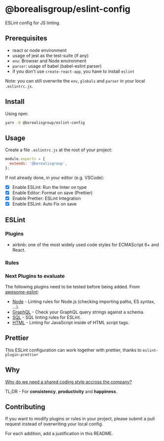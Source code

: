 # @borealisgroup/eslint-config

ESLint config for JS linting.

## Prerequisites

- react or node environment
- usage of jest as the test-suite (if any)
- `env`: Browser and Node environment
- `parser`: usage of babel (babel-eslint parser)
- if you don't use `create-react-app`, you have to install `eslint`

Note: you can still overwrite the `env`, `globals` and `parser` in your local `.eslintrc.js`.

## Install

Using npm:

```bash
yarn -D @borealisgroup/eslint-config
```

## Usage

Create a file `.eslintrc.js` at the root of your project:

```js
module.exports = {
  extends: '@borealisgroup',
};
```

If not already done, in your editor (e.g. VSCode):

- [x] Enable ESLint: Run the linter on type
- [x] Enable Editor: Format on save (Prettier)
- [x] Enable Prettier: ESLint Integration
- [x] Enable ESLint: Auto Fix on save

## ESLint

### Plugins

- airbnb: one of the most widely used code styles for ECMAScript 6+ and React.

### Rules

### Next Plugins to evaluate

The following plugins need to be tested before being added.
From [awesome-eslint](https://github.com/dustinspecker/awesome-eslint):

- [Node](https://github.com/mysticatea/eslint-plugin-node) - Linting rules for Node.js (checking importing paths, ES syntax, ...).
- [GraphQL](https://github.com/apollographql/eslint-plugin-graphql) - Check your GraphQL query strings against a schema.
- [SQL](https://github.com/gajus/eslint-plugin-sql) - SQL linting rules for ESLint.
- [HTML](https://github.com/BenoitZugmeyer/eslint-plugin-html) - Linting for JavaScript inside of HTML script tags.

## Prettier

This ESLint configuration can work together with prettier, thanks to `eslint-plugin-prettier`

## Why

[Why do we need a shared coding style accross the company?](https://medium.com/@natterstefan/how-to-create-your-own-shared-eslint-prettier-and-stylelint-configuration-3930dd764de3)

TL;DR - For **consistency**, **productivity** and **happiness**.

## Contributing

If you want to modify plugins or rules in your project, please submit a pull request instead of overwriting your local config.

For each addition, add a justification in this README.
